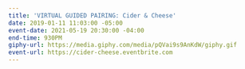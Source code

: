 ```yaml
---
title: 'VIRTUAL GUIDED PAIRING: Cider & Cheese'
date: 2019-01-11 11:03:00 -05:00
event-date: 2021-05-19 20:30:00 -04:00
end-time: 930PM
giphy-url: https://media.giphy.com/media/pQVai9s9AnKdW/giphy.gif
event-url: https://cider-cheese.eventbrite.com
---
```


